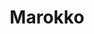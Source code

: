 ---
title: "Marokko"
introtext: "Marokko is een prachtig land in het uiterste noordwesten van Afrika. Bezoek de koningssteden Fèz, Meknès, Marrakesh en Rabat met de prachtige paleizen en de herkenbare soeks, waar het vooral in Marrakesh erg chaotisch en druk kan zijn. Maak daarna een mooie reis door de bergen richting de woestijn. Reis langs de ruige Dadès kloven en maak een stop bij het prachtige stadje Aït-Ben-Haddou, wat als filmdecor dient voor vele films en series, waaronder Game of Thrones. Maak in de Sahara een kamelentocht en overnacht in een tentenkamp midden in de woestijn. In Marokko kijk je daadwerkelijk je ogen uit!"
introimage: "https://lh3.googleusercontent.com/GAwRud8WVdtMaW7ep2Y4Lg73es1BgzEqmR7lQDegCGcXXlzjMeHMqxxjNfTxM9rCmq33uaW21k0yKOvozYRuaZ0u937F1_RQMCnwC56S0Zfy2fXCvfuniRLNYeQNgHnPVcU8Dz5cTw=w800"
surface: "447.000"
inhabitants: "35.800.000"
rate: "10,86"
valuta: "dirham"
need_to_know_text: ""
need_to_know_more_text: ""
fact_one_text: ""
fact_two_text: ""
bigmac_index: ""
images: "https://lh3.googleusercontent.com/AgzMd1R-7aVMzPiRKOLcHvNdPsgrm50L-nPUXXj8Iw8tnxp8gpqEdiLy6j7DWLADICqe0HA0G02HRont-Saj5nAQGkE_IuHV9KOCTQXtPwRPm3I24YziLATmCxQvYbWAnDmRhsEn5Q=w800|https://lh3.googleusercontent.com/yMrs-tRQda16WqNgNOxh5isGHqrnyRXUuX4LjRVS_OF6fmBJarKLdaXpFOE1jeuBDG5ADwJALRp1WkYe9Oyy1cr1EXadjWTOJgvrlgWdRdJl_zd81aA25NE8Jn1ZLPXTRqEf6ZLBCQ=w800|https://lh3.googleusercontent.com/V0sEs2fnU_vDvkUmil7zhU6U-kHQMQfeKvB33EayzG-sGsYmB4tJVEKFC77oiIXipPif-R0zkiW7Bo8IxGmubmU5h3b9r9I1-DMAoieq0cYNSm80qdSVrZo0TrTarPsFYVigBm6FEw=w800|https://lh3.googleusercontent.com/PA0L3-4qIggrNEs5vO2Tckv4Jd2DgSmH5mYkujeKHOyAmlOoM9SSi7Vpi_ezksGrMEgaKq0Od1gYZ9CxcPRZhsaNXIDo4tTd9Y8g7fgXwdiqHPY30j-1cG0DZIJGC5NamBcpyO0Z7Q=w800"
flight_button_title: "Check vluchtprijzen Marokko"
flight_button_url: "https://lt45.net/c/?si=11986&li=1528136&wi=335922&ws=&dl=transport%2Fflights%2Fnl%2Fma%2F%3Flocale%3Dnl-NL%26currency%3DEUR%26market%3DNL"
inspiration_url: "https://partner.bol.com/click/click?p=2&t=url&s=1025999&f=TXL&url=https%3A%2F%2Fwww.bol.com%2Fnl%2Ff%2Flonely-planet-morocco%2F36351186%2F&name=Morocco%2012%20LP%2C%20Lonely%20Planet"
country_code: "ma"
hotels_url: "https://www.booking.com/country/ma.nl.html?aid=1837623"
continent: "Afrika"
---